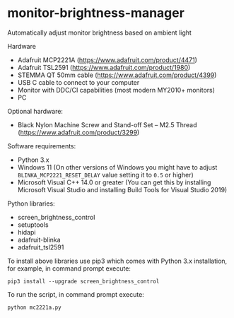 # monitor-brightness-manager
Automatically adjust monitor brightness based on ambient light

Hardware
- Adafruit MCP2221A (https://www.adafruit.com/product/4471)
- Adafruit TSL2591 (https://www.adafruit.com/product/1980)
- STEMMA QT 50mm cable (https://www.adafruit.com/product/4399)
- USB C cable to connect to your computer
- Monitor with DDC/CI capabilities (most modern MY2010+ monitors)
- PC

Optional hardware:
- Black Nylon Machine Screw and Stand-off Set – M2.5 Thread (https://www.adafruit.com/product/3299)

Software requirements:
- Python 3.x
- Windows 11 (On other versions of Windows you might have to adjust `BLINKA_MCP2221_RESET_DELAY` value setting it to `0.5` or higher)
- Microsoft Visual C++ 14.0 or greater (You can get this by installing Microsoft Visual Studio and installing Build Tools for Visual Studio 2019)

Python libraries:
- screen_brightness_control
- setuptools
- hidapi
- adafruit-blinka
- adafruit_tsl2591

To install above libraries use pip3 which comes with Python 3.x installation, for example, in command prompt execute:

`pip3 install --upgrade screen_brightness_control`

To run the script, in command prompt execute:

`python mc2221a.py`
